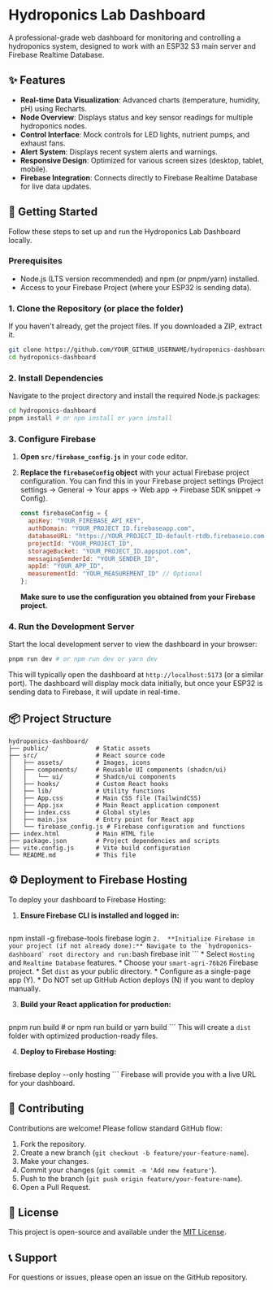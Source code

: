 # Hydroponics Lab Dashboard

A professional-grade web dashboard for monitoring and controlling a hydroponics system, designed to work with an ESP32 S3 main server and Firebase Realtime Database.

## ✨ Features

- **Real-time Data Visualization**: Advanced charts (temperature, humidity, pH) using Recharts.
- **Node Overview**: Displays status and key sensor readings for multiple hydroponics nodes.
- **Control Interface**: Mock controls for LED lights, nutrient pumps, and exhaust fans.
- **Alert System**: Displays recent system alerts and warnings.
- **Responsive Design**: Optimized for various screen sizes (desktop, tablet, mobile).
- **Firebase Integration**: Connects directly to Firebase Realtime Database for live data updates.

## 🚀 Getting Started

Follow these steps to set up and run the Hydroponics Lab Dashboard locally.

### Prerequisites

- Node.js (LTS version recommended) and npm (or pnpm/yarn) installed.
- Access to your Firebase Project (where your ESP32 is sending data).

### 1. Clone the Repository (or place the folder)

If you haven't already, get the project files. If you downloaded a ZIP, extract it.

```bash
git clone https://github.com/YOUR_GITHUB_USERNAME/hydroponics-dashboard.git
cd hydroponics-dashboard
```

### 2. Install Dependencies

Navigate to the project directory and install the required Node.js packages:

```bash
cd hydroponics-dashboard
pnpm install # or npm install or yarn install
```

### 3. Configure Firebase

1.  **Open `src/firebase_config.js`** in your code editor.
2.  **Replace the `firebaseConfig` object** with your actual Firebase project configuration. You can find this in your Firebase project settings (Project settings -> General -> Your apps -> Web app -> Firebase SDK snippet -> Config).

    ```javascript
    const firebaseConfig = {
      apiKey: "YOUR_FIREBASE_API_KEY",
      authDomain: "YOUR_PROJECT_ID.firebaseapp.com",
      databaseURL: "https://YOUR_PROJECT_ID-default-rtdb.firebaseio.com",
      projectId: "YOUR_PROJECT_ID",
      storageBucket: "YOUR_PROJECT_ID.appspot.com",
      messagingSenderId: "YOUR_SENDER_ID",
      appId: "YOUR_APP_ID",
      measurementId: "YOUR_MEASUREMENT_ID" // Optional
    };
    ```
    **Make sure to use the configuration you obtained from your Firebase project.**

### 4. Run the Development Server

Start the local development server to view the dashboard in your browser:

```bash
pnpm run dev # or npm run dev or yarn dev
```

This will typically open the dashboard at `http://localhost:5173` (or a similar port). The dashboard will display mock data initially, but once your ESP32 is sending data to Firebase, it will update in real-time.

## 📦 Project Structure

```
hydroponics-dashboard/
├── public/             # Static assets
├── src/                # React source code
│   ├── assets/         # Images, icons
│   ├── components/     # Reusable UI components (shadcn/ui)
│   │   └── ui/         # Shadcn/ui components
│   ├── hooks/          # Custom React hooks
│   ├── lib/            # Utility functions
│   ├── App.css         # Main CSS file (TailwindCSS)
│   ├── App.jsx         # Main React application component
│   ├── index.css       # Global styles
│   ├── main.jsx        # Entry point for React app
│   └── firebase_config.js # Firebase configuration and functions
├── index.html          # Main HTML file
├── package.json        # Project dependencies and scripts
├── vite.config.js      # Vite build configuration
└── README.md           # This file
```

## ⚙️ Deployment to Firebase Hosting

To deploy your dashboard to Firebase Hosting:

1.  **Ensure Firebase CLI is installed and logged in:**
    ```bash
npm install -g firebase-tools
firebase login
    ```
2.  **Initialize Firebase in your project (if not already done):**
    Navigate to the `hydroponics-dashboard` root directory and run:
    ```bash
firebase init
    ```
    *   Select `Hosting` and `Realtime Database` features.
    *   Choose your `smart-agri-76b26` Firebase project.
    *   Set `dist` as your public directory.
    *   Configure as a single-page app (Y).
    *   Do NOT set up GitHub Action deploys (N) if you want to deploy manually.

3.  **Build your React application for production:**
    ```bash
pnpm run build # or npm run build or yarn build
    ```
    This will create a `dist` folder with optimized production-ready files.

4.  **Deploy to Firebase Hosting:**
    ```bash
firebase deploy --only hosting
    ```
    Firebase will provide you with a live URL for your dashboard.

## 🤝 Contributing

Contributions are welcome! Please follow standard GitHub flow:

1.  Fork the repository.
2.  Create a new branch (`git checkout -b feature/your-feature-name`).
3.  Make your changes.
4.  Commit your changes (`git commit -m 'Add new feature'`).
5.  Push to the branch (`git push origin feature/your-feature-name`).
6.  Open a Pull Request.

## 📄 License

This project is open-source and available under the [MIT License](LICENSE).

## 📞 Support

For questions or issues, please open an issue on the GitHub repository.
